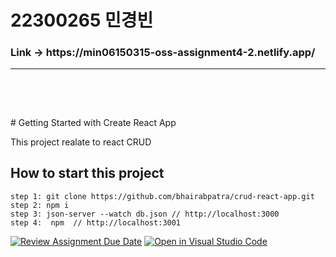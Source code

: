 <h1>22300265 민경빈</h1>
<h3>Link -> https://min06150315-oss-assignment4-2.netlify.app/</h3>
<hr>
<h3>
    <br>
</h3><br>
# Getting Started with Create React App

This project realate to react CRUD

## How to start this project
 
    step 1: git clone https://github.com/bhairabpatra/crud-react-app.git
    step 2: npm i
    step 3: json-server --watch db.json // http://localhost:3000
    step 4:  npm  // http://localhost:3001

[![Review Assignment Due Date](https://classroom.github.com/assets/deadline-readme-button-22041afd0340ce965d47ae6ef1cefeee28c7c493a6346c4f15d667ab976d596c.svg)](https://classroom.github.com/a/70DgIVB7) 
[![Open in Visual Studio Code](https://classroom.github.com/assets/open-in-vscode-2e0aaae1b6195c2367325f4f02e2d04e9abb55f0b24a779b69b11b9e10269abc.svg)](https://classroom.github.com/online_ide?assignment_repo_id=16343423&assignment_repo_type=AssignmentRepo)